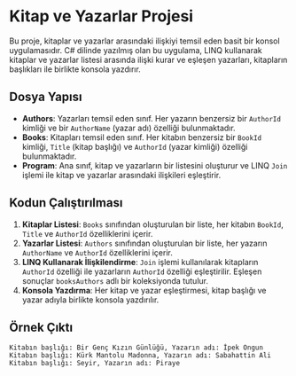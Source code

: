 # Kitap ve Yazarlar Projesi

Bu proje, kitaplar ve yazarlar arasındaki ilişkiyi temsil eden basit bir konsol uygulamasıdır. C# dilinde yazılmış olan bu uygulama, LINQ kullanarak kitaplar ve yazarlar listesi arasında ilişki kurar ve eşleşen yazarları, kitapların başlıkları ile birlikte konsola yazdırır.

## Dosya Yapısı

- **Authors**: Yazarları temsil eden sınıf. Her yazarın benzersiz bir `AuthorId` kimliği ve bir `AuthorName` (yazar adı) özelliği bulunmaktadır.
- **Books**: Kitapları temsil eden sınıf. Her kitabın benzersiz bir `BookId` kimliği, `Title` (kitap başlığı) ve `AuthorId` (yazar kimliği) özelliği bulunmaktadır.
- **Program**: Ana sınıf, kitap ve yazarların bir listesini oluşturur ve LINQ `Join` işlemi ile kitap ve yazarlar arasındaki ilişkileri eşleştirir.

## Kodun Çalıştırılması

1. **Kitaplar Listesi**: `Books` sınıfından oluşturulan bir liste, her kitabın `BookId`, `Title` ve `AuthorId` özelliklerini içerir.
2. **Yazarlar Listesi**: `Authors` sınıfından oluşturulan bir liste, her yazarın `AuthorName` ve `AuthorId` özelliklerini içerir.
3. **LINQ Kullanarak İlişkilendirme**: `Join` işlemi kullanılarak kitapların `AuthorId` özelliği ile yazarların `AuthorId` özelliği eşleştirilir. Eşleşen sonuçlar `booksAuthors` adlı bir koleksiyonda tutulur.
4. **Konsola Yazdırma**: Her kitap ve yazar eşleştirmesi, kitap başlığı ve yazar adıyla birlikte konsola yazdırılır.

## Örnek Çıktı

```plaintext
Kitabın başlığı: Bir Genç Kızın Günlüğü, Yazarın adı: İpek Ongun
Kitabın başlığı: Kürk Mantolu Madonna, Yazarın adı: Sabahattin Ali
Kitabın başlığı: Seyir, Yazarın adı: Piraye
